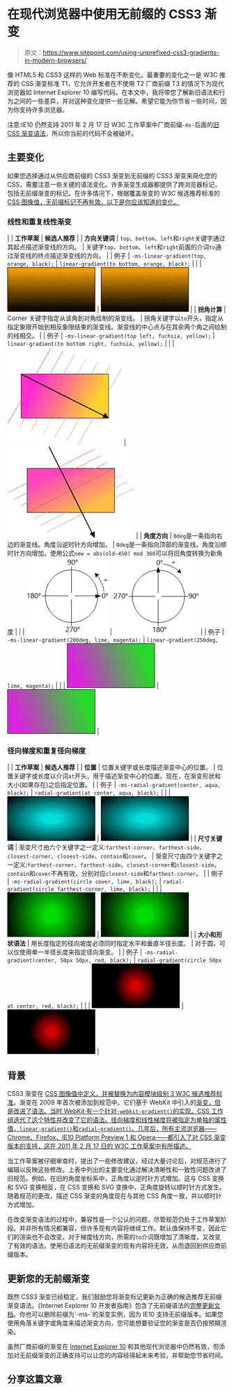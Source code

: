 # 在现代浏览器中使用无前缀的 CSS3 渐变

> 原文：<https://www.sitepoint.com/using-unprefixed-css3-gradients-in-modern-browsers/>

像 HTML5 和 CSS3 这样的 Web 标准在不断变化。最重要的变化之一是 W3C 推荐的 CSS 渐变标准 T1，它允许开发者在不使用 T2 厂商前缀 T3 的情况下为现代浏览器如 Internet Explorer 10 编写代码。在本文中，我将带您了解新旧语法和行为之间的一些差异，并对这种变化提供一些见解。希望它能为你节省一些时间，因为你支持许多浏览器。

注意:IE10 仍然支持 2011 年 2 月 17 日 W3C 工作草案中厂商前缀`-ms-`后面的[旧 CSS 渐变语法](https://www.w3.org/TR/2011/WD-css3-images-20110217/#gradients)，所以你当前的代码不会被破坏。

## 主要变化

如果您选择通过从供应商前缀的 CSS3 渐变到无前缀的 CSS3 渐变来简化您的 CSS，需要注意一些关键的语法变化。许多渐变生成器都提供了跨浏览器标记，包括无前缀渐变的标记。在许多情况下，根据覆盖渐变的 W3C 候选推荐标准的 [CSS 图像值，无前缀标记不再有效。以下是你应该知道的变化。](https://www.w3.org/TR/2012/CR-css3-images-20120417/)

### 线性和重复线性渐变

|  | **工作草案** | **候选人推荐** |
| **方向关键词** | `top`、`bottom`、`left`和`right`关键字通过其起点描述渐变线的方向。 | 关键字`top`、`bottom`、`left`和`right`前面的介词`to`通过渐变线的终点描述渐变线的方向。 |
| 例子 | `-ms-linear-gradient(top, orange, black);` | `linear-gradient(to bottom, orange, black);` |
|  | ![Direction Keywords working draft example](img/d9aeadf589a7212fe1592744ad26eeaf.png "figure1") | ![Direction Keywords Candidate Draft](img/3b424e4cd5d2d1c9d4847131658b9a5e.png "figure2") |
| **拐角计算** | Corner 关键字指定从该角到对角绘制的渐变线。 | 拐角关键字以`to`开头，指定从指定象限开始到相反象限结束的渐变线。渐变线的中心点与在其余两个角之间绘制的线相交。 |
| 例子 | `-ms-linear-gradient(top left, fuchsia, yellow);` | `linear-gradient(to bottom right, fuchsia, yellow);` |
|  | ![Corner calculation working draft](img/242abf58cfc2206fe411a950a3ce8b2d.png "figure3") | ![Corner calculation candidate recommendation](img/2be3acbd1942322cf68cbf98d9e24f92.png "figure4") |
| **角度方向** | `0deg`是一条指向右边的渐变线。角度沿逆时针方向增加。 | `0deg`是一条指向顶部的渐变线。角度沿顺时针方向增加。使用公式`new = abs(old−450) mod 360`可以将旧角度转换为新角度 |
|  | ![Angle direction explanation working draft](img/733dc690870a7e0fad92bb8954aee7bf.png "figure5") | ![Angle direction explanation candidate recommendation](img/4923290507b654399de548ad13517c92.png "figure6") |
| 例子 | `-ms-linear-gradient(200deg, lime, magenta);` | `linear-gradient(250deg, lime, magenta);` |
|  | ![Angle direction example working draft](img/03c2056986e4c7518ae29a7fad735c6c.png "figure7") | ![Angle direction example candidate recommendation](img/a7361fc4c880c5ee5e1f0e5fb2d7fb42.png "figure8") |

### 径向梯度和重复径向梯度

|  | **工作草案** | **候选人推荐** |
| **位置** | 位置关键字或长度描述渐变中心的位置。 | 位置关键字或长度以介词`at`开头，用于描述渐变中心的位置。现在，在渐变形状和大小(如果存在)之后指定位置。 |
| 例子 | `-ms-radial-gradient(center, aqua, black);` | `radial-gradient(at center, aqua, black);` |
|  | ![Position working draft](img/e778ec45fef4f1c0225a5e3eac54409c.png "figure9") | ![Position candidate recommendation](img/88c7f713eeda9a96b5a2aaf6f9479538.png "figure10") |
| **尺寸关键词** | 渐变尺寸由六个关键字之一定义:`farthest-corner`、`farthest-side`、`closest-corner`、`closest-side`、`contain`和`cover`。 | 渐变尺寸由四个关键字之一定义:`farthest-corner`、`farthest-side`、`closest-corner`和`closest-side`。`contain`和`cover`不再有效，分别对应`closest-side`和`farthest-corner`。 |
| 例子 | `-ms-radial-gradient(circle cover, lime, black);` | `radial-gradient(circle farthest-corner, lime, black);` |
|  | ![Size keywords working draft](img/6de68e346d6ac923d9bdc3bbe726dcdc.png "figure11") | ![Size keywords candidate recommendation](img/62067676484a3a9ab346472b11e77959.png "figure12") |
| **大小和形状语法** | 用长度指定的径向坡度必须同时指定水平和垂直半径长度。 | 对于圆，可以仅使用单一半径长度来指定径向渐变。 |
| 例子 | `-ms-radial-gradient(center, 50px 50px, red, black);` | `radial-gradient(circle 50px at center, red, black);` |
|  | ![Size and shape syntax working draft](img/6a556560e13607ed448b01ab410b3fbf.png "figure13") | ![Size and shape syntax candidate recommendation](img/e4907d6575eb29fa854cf940b4bd08ee.png "figure14") |

## 背景

CSS3 渐变在 [CSS 图像值中定义，并被替换为内容模块级别 3 W3C 候选推荐标准](https://www.w3.org/TR/2012/CR-css3-images-20120417/)。渐变在 2009 年首次被添加到规范中。它们基于 WebKit 中引入的[渐变，但是改进了语法。当时 WebKit 有一个针对`-webkit-gradient()`的实现。CSS 工作组迭代了这个特性并改变了它的语法。径向梯度和线性梯度将被指定为单独的属性值，`linear-gradient()`和`radial-gradient()`。几年后，所有主流浏览器——Chrome、Firefox、IE10 Platform Preview 1 和 Opera——都引入了对 CSS 渐变版本的支持，这在 2011 年 2 月 17 日的 W3C 工作草案](http://www.webkit.org/blog/175/introducing-css-gradients/)[中有所描述。](https://www.w3.org/TR/2011/WD-css3-images-20110217/)

当工作草案被仔细审查时，提出了一些修改建议，经过大量讨论后，对规范进行了编辑以反映这些修改。上表中列出的主要变化通过解决清晰性和一致性问题改进了旧规范。例如，在旧的角度坐标系中，正角度以逆时针方式增加。这与 CSS 变换和 SVG 变换相反，在 CSS 变换和 SVG 变换中，正角度旋转以顺时针方式发生。随着规范的更改，描述 CSS 渐变的角度现在与其他 CSS 角度一致，并以顺时针方式增加。

在改变渐变语法的过程中，兼容性是一个公认的问题，尽管规范仍处于工作草案阶段。并非所有情况都兼容，但许多现有内容将继续工作。默认值保持不变，因此它们的渲染也不会改变。对于梯度线方向，所需的`to`介词既增加了清晰度，又改变了有效的语法。使用旧语法的无前缀渐变的现有内容将无效，从而退回到供应商前缀版本。

## 更新您的无前缀渐变

既然 CSS3 渐变已经稳定，我们鼓励您将渐变标记更新为正确的候选推荐无前缀渐变语法。《Internet Explorer 10 开发者指南》包含了无前缀语法的[完整更新文档](http://msdn.microsoft.com/en-us/library/ie/hh673532(v=vs.85).aspx)。你也可以删除前缀为`-ms-`的渐变实例，因为 IE10 支持无前缀版本。如果您使用角落关键字或角度来描述渐变方向，您可能想要验证您的渐变是否仍按预期渲染。

虽然厂商前缀的渐变在 [Internet Explorer 10](http://ietestdrive.com) 和其他现代浏览器中仍然有效，但添加对无前缀渐变的正确支持可以让您的内容经得起未来考验，并帮助您节省时间。

## 分享这篇文章